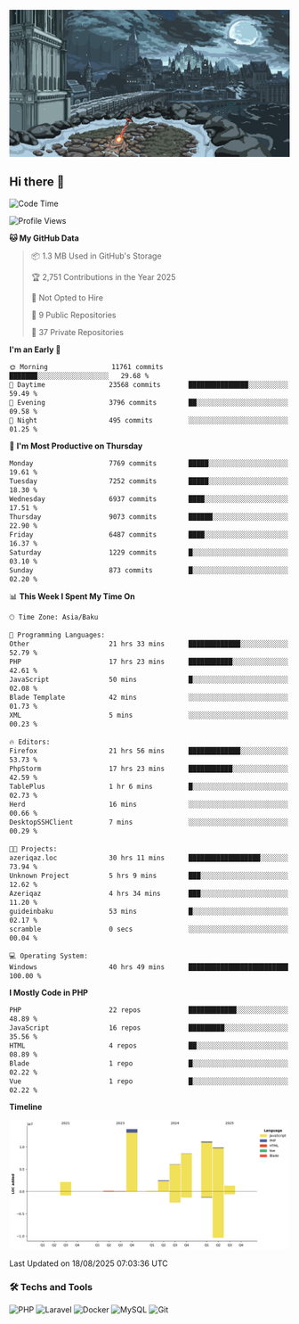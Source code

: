 <!--WALLPAPER-->
<p align='center'>
  <img src='assets/wallpapers/1.gif' alt='Banner'>
</p>
<!--/WALLPAPER-->

## Hi there 👋

<!--START_SECTION:waka-->
![Code Time](http://img.shields.io/badge/Code%20Time-134%20hrs%2019%20mins-blue)

![Profile Views](http://img.shields.io/badge/Profile%20Views-0-blue)

**🐱 My GitHub Data** 

> 📦 1.3 MB Used in GitHub's Storage 
 > 
> 🏆 2,751 Contributions in the Year 2025
 > 
> 🚫 Not Opted to Hire
 > 
> 📜 9 Public Repositories 
 > 
> 🔑 37 Private Repositories 
 > 
**I'm an Early 🐤** 

```text
🌞 Morning                11761 commits       ███████░░░░░░░░░░░░░░░░░░   29.68 % 
🌆 Daytime                23568 commits       ███████████████░░░░░░░░░░   59.49 % 
🌃 Evening                3796 commits        ██░░░░░░░░░░░░░░░░░░░░░░░   09.58 % 
🌙 Night                  495 commits         ░░░░░░░░░░░░░░░░░░░░░░░░░   01.25 % 
```
📅 **I'm Most Productive on Thursday** 

```text
Monday                   7769 commits        █████░░░░░░░░░░░░░░░░░░░░   19.61 % 
Tuesday                  7252 commits        █████░░░░░░░░░░░░░░░░░░░░   18.30 % 
Wednesday                6937 commits        ████░░░░░░░░░░░░░░░░░░░░░   17.51 % 
Thursday                 9073 commits        ██████░░░░░░░░░░░░░░░░░░░   22.90 % 
Friday                   6487 commits        ████░░░░░░░░░░░░░░░░░░░░░   16.37 % 
Saturday                 1229 commits        █░░░░░░░░░░░░░░░░░░░░░░░░   03.10 % 
Sunday                   873 commits         █░░░░░░░░░░░░░░░░░░░░░░░░   02.20 % 
```


📊 **This Week I Spent My Time On** 

```text
🕑︎ Time Zone: Asia/Baku

💬 Programming Languages: 
Other                    21 hrs 33 mins      █████████████░░░░░░░░░░░░   52.79 % 
PHP                      17 hrs 23 mins      ███████████░░░░░░░░░░░░░░   42.61 % 
JavaScript               50 mins             █░░░░░░░░░░░░░░░░░░░░░░░░   02.08 % 
Blade Template           42 mins             ░░░░░░░░░░░░░░░░░░░░░░░░░   01.73 % 
XML                      5 mins              ░░░░░░░░░░░░░░░░░░░░░░░░░   00.23 % 

🔥 Editors: 
Firefox                  21 hrs 56 mins      █████████████░░░░░░░░░░░░   53.73 % 
PhpStorm                 17 hrs 23 mins      ███████████░░░░░░░░░░░░░░   42.59 % 
TablePlus                1 hr 6 mins         █░░░░░░░░░░░░░░░░░░░░░░░░   02.73 % 
Herd                     16 mins             ░░░░░░░░░░░░░░░░░░░░░░░░░   00.66 % 
DesktopSSHClient         7 mins              ░░░░░░░░░░░░░░░░░░░░░░░░░   00.29 % 

🐱‍💻 Projects: 
azeriqaz.loc             30 hrs 11 mins      ██████████████████░░░░░░░   73.94 % 
Unknown Project          5 hrs 9 mins        ███░░░░░░░░░░░░░░░░░░░░░░   12.62 % 
Azeriqaz                 4 hrs 34 mins       ███░░░░░░░░░░░░░░░░░░░░░░   11.20 % 
guideinbaku              53 mins             █░░░░░░░░░░░░░░░░░░░░░░░░   02.17 % 
scramble                 0 secs              ░░░░░░░░░░░░░░░░░░░░░░░░░   00.04 % 

💻 Operating System: 
Windows                  40 hrs 49 mins      █████████████████████████   100.00 % 
```

**I Mostly Code in PHP** 

```text
PHP                      22 repos            ████████████░░░░░░░░░░░░░   48.89 % 
JavaScript               16 repos            █████████░░░░░░░░░░░░░░░░   35.56 % 
HTML                     4 repos             ██░░░░░░░░░░░░░░░░░░░░░░░   08.89 % 
Blade                    1 repo              █░░░░░░░░░░░░░░░░░░░░░░░░   02.22 % 
Vue                      1 repo              █░░░░░░░░░░░░░░░░░░░░░░░░   02.22 % 
```



**Timeline**

![Lines of Code chart](https://raw.githubusercontent.com/feridnesibzade/feridnesibzade/main/assets/bar_graph.png)


 Last Updated on 18/08/2025 07:03:36 UTC
<!--END_SECTION:waka-->

### 🛠️ Techs and Tools

![PHP](https://img.shields.io/badge/PHP-777BB4?style=for-the-badge&logo=php&logoColor=white)
![Laravel](https://img.shields.io/badge/Laravel-F55247?style=for-the-badge&logo=laravel&logoColor=white)
![Docker](https://img.shields.io/badge/Docker-2496ED?style=for-the-badge&logo=docker&logoColor=white)
![MySQL](https://img.shields.io/badge/MySQL-4479A1?style=for-the-badge&logo=mysql&logoColor=white)
![Git](https://img.shields.io/badge/Git-F05032?style=for-the-badge&logo=git&logoColor=white)
